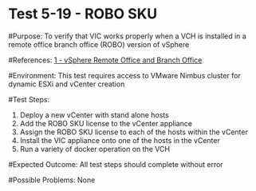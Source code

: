 Test 5-19 - ROBO SKU
=======

#Purpose:
To verify that VIC works properly when a VCH is installed in a remote office branch office (ROBO) version of vSphere

#References:
[1 - vSphere Remote Office and Branch Office](http://www.vmware.com/products/vsphere/remote-office-branch-office.html)

#Environment:
This test requires access to VMware Nimbus cluster for dynamic ESXi and vCenter creation

#Test Steps:
1. Deploy a new vCenter with stand alone hosts
2. Add the ROBO SKU license to the vCenter appliance
3. Assign the ROBO SKU license to each of the hosts within the vCenter
4. Install the VIC appliance onto one of the hosts in the vCenter
5. Run a variety of docker operation on the VCH

#Expected Outcome:
All test steps should complete without error

#Possible Problems:
None